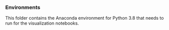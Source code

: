 <h3> Environments </h3>
This folder contains the Anaconda environment for Python 3.8 that needs to run for the visualization notebooks.

